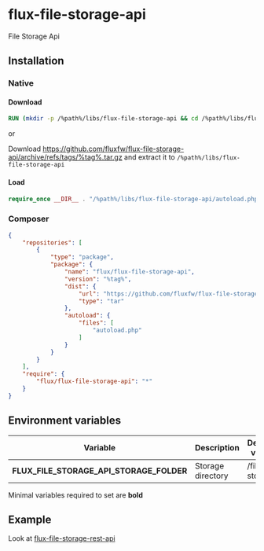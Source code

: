# flux-file-storage-api

File Storage Api

## Installation

### Native

#### Download

```dockerfile
RUN (mkdir -p /%path%/libs/flux-file-storage-api && cd /%path%/libs/flux-file-storage-api && wget -O - https://github.com/fluxfw/flux-file-storage-api/archive/refs/tags/%tag%.tar.gz | tar -xz --strip-components=1)
```

or

Download https://github.com/fluxfw/flux-file-storage-api/archive/refs/tags/%tag%.tar.gz and extract it to `/%path%/libs/flux-file-storage-api`

#### Load

```php
require_once __DIR__ . "/%path%/libs/flux-file-storage-api/autoload.php";
```

### Composer

```json
{
    "repositories": [
        {
            "type": "package",
            "package": {
                "name": "flux/flux-file-storage-api",
                "version": "%tag%",
                "dist": {
                    "url": "https://github.com/fluxfw/flux-file-storage-api/archive/refs/tags/%tag%.tar.gz",
                    "type": "tar"
                },
                "autoload": {
                    "files": [
                        "autoload.php"
                    ]
                }
            }
        }
    ],
    "require": {
        "flux/flux-file-storage-api": "*"
    }
}
```

## Environment variables

| Variable | Description | Default value |
| -------- | ----------- | ------------- |
| **FLUX_FILE_STORAGE_API_STORAGE_FOLDER** | Storage directory | /file-storage |

Minimal variables required to set are **bold**

## Example

Look at [flux-file-storage-rest-api](https://github.com/fluxfw/flux-file-storage-rest-api)
